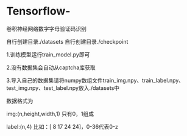 # Tensorflow-
卷积神经网络数字字母验证码识别

自行创建目录./datasets
自行创建目录./checkpoint

1.训练模型运行train_model.py即可

2.没有数据集会自动从captcha库获取

3.导入自己的数据集请将numpy数组文件train_img.npy、train_label.npy、test_img.npy、test_label.npy放入./datasets中

  数据格式为
  
  img:(n,height,width,1) 只有0，1组成

  label:(n,4)  比如：[ 8 17 24 24]，0-36代表0-z 
  
